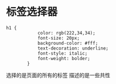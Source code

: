 # 标签选择器

```
h1 {
            color: rgb(222,34,34);
            font-size: 20px;
            background-color: #fff;
            text-decoration: underline;
            font-style: italic;
            font-weight: bolder;
        }
```

选择的是页面的所有的标签  描述的是一些共性


